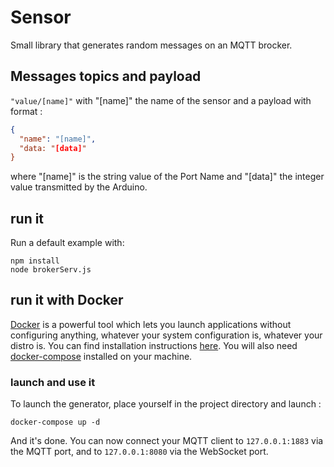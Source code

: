 # Sensor

Small library that generates random messages on an MQTT brocker. 

## Messages topics and payload

`"value/[name]"` with "[name]" the name of the sensor and a payload with format : 

```JSON
{
  "name": "[name]",
  "data: "[data]"
}
```

where "[name]" is the string value of the Port Name and "[data]" the integer value transmitted by the Arduino.

## run it


Run a default example with:

```
npm install
node brokerServ.js
```

## run it with Docker

[Docker](https://www.docker.com/what-docker) is a powerful tool which lets you launch applications without configuring
anything, whatever your system configuration is, whatever your distro is. You can find installation instructions
[here](https://www.docker.com/products/docker). You will also need
[docker-compose](https://docs.docker.com/compose/install/) installed on your machine.

### launch and use it

To launch the generator, place yourself in the project directory and launch :

```
docker-compose up -d
```

And it's done. You can now connect your MQTT client to `127.0.0.1:1883` via the MQTT port, and to `127.0.0.1:8080`
via the WebSocket port.